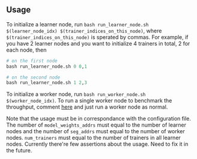 ## Usage

To initialize a learner node, run `bash run_learner_node.sh $(learner_node_idx) $(trainer_indices_on_this_node)`, where `$(trainer_indices_on_this_node)` is sperated by commas.
For example, if you have 2 learner nodes and you want to initialize 4 trainers in total, 2 for each node, then
```python
# on the first node
bash run_learner_node.sh 0 0,1

# on the second node
bash run_learner_node.sh 1 2,3
```

To initialize a worker node, run `bash run_worker_node.sh $(worker_node_idx)`.
To run a single worker node to benchmark the throughput, comment [here](https://github.com/garrett4wade/scaling_marl/blob/master/system/policy_worker.py#L127)
and just run a worker node as normal.

Note that the usage must be in correspondance with the configuration file.
The number of `model_weights_addrs` must equal to the number of learner nodes and the number of `seg_addrs` must
equal to the number of worker nodes. `num_trainers` must equal to the number of trainers in all learner nodes.
Currently there're few assertions about the usage. Need to fix it in the future.
